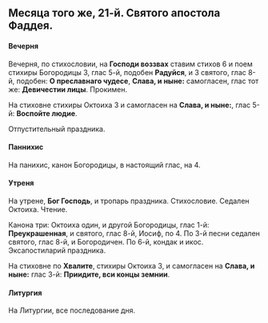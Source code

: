 
## Месяца того же, 21-й. Святого апостола Фаддея.

#### Вечерня

Вечерня, по стихословии, на **Господи воззвах** ставим стихов 6 и поем
стихиры Богородицы 3, глас 5-й, подобен **Радуйся**, и 3 святого,
глас 8-й, подобен: **О преславнаго чудесе**, **Слава, и ныне:** 
самогласен, глас тот же: **Девичестии лицы**. Прокимен.

На стиховне стихиры Октоиха 3 и самогласен на **Слава, и ныне:**, 
глас 5-й: **Воспойте людие**.

Отпустительный праздника.

#### Паннихис

На панихис, канон Богородицы, в настоящий глас, на 4.

#### Утреня

На утрене, **Бог Господь**, и тропарь праздника. Стихословие. Седален 
Октоиха. Чтение.

Канона три: Октоиха один, и другой Богородицы, глас 1-й: **Преукрашенная**, 
и святого, глас 8-й, Иосиф, по 4. По 3-й песни седален святого, глас 8-й, 
и Богородичен. По 6-й, кондак и икос. Эксапостиларий праздника.

На стиховне по **Хвалите**, стихиры Октоиха 3, и самогласен на **Слава, и ныне:** 
глас 3-й: **Приидите, вси концы земнии**.
 
#### Литургия

На Литургии, все последование дня.
